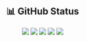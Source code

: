 <!-- ===== GITHUB STATUS BADGES ===== -->
<h2 align="center">📊 GitHub Status</h2>
<p align="center">
  <img src="https://img.shields.io/github/followers/codewithSaidkarim?label=Followers&style=for-the-badge&color=00FF99&logo=github" />
  <img src="https://img.shields.io/github/stars/codewithSaidkarim?label=Stars&style=for-the-badge&color=0066FF&logo=github" />
  <img src="https://img.shields.io/github/issues/codewithSaidkarim?label=Issues&style=for-the-badge&color=FF3366&logo=github" />
  <img src="https://img.shields.io/github/forks/codewithSaidkarim?label=Forks&style=for-the-badge&color=FFFF00&logo=github" />
  <img src="https://img.shields.io/github/contributors/codewithSaidkarim?label=Contributors&style=for-the-badge&color=FF4500&logo=github" />
</p>
